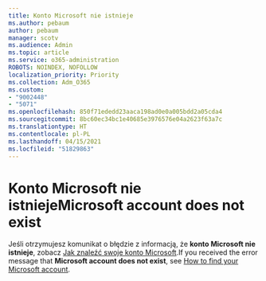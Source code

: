 ```yaml
---
title: Konto Microsoft nie istnieje
ms.author: pebaum
author: pebaum
manager: scotv
ms.audience: Admin
ms.topic: article
ms.service: o365-administration
ROBOTS: NOINDEX, NOFOLLOW
localization_priority: Priority
ms.collection: Adm_O365
ms.custom:
- "9002448"
- "5071"
ms.openlocfilehash: 850f71ededd23aaca198ad0e0a005bdd2a05cda4
ms.sourcegitcommit: 8bc60ec34bc1e40685e3976576e04a2623f63a7c
ms.translationtype: HT
ms.contentlocale: pl-PL
ms.lasthandoff: 04/15/2021
ms.locfileid: "51829863"
---
```

# <a name="microsoft-account-does-not-exist"></a><span data-ttu-id="7a7c1-102">Konto Microsoft nie istnieje</span><span class="sxs-lookup"><span data-stu-id="7a7c1-102">Microsoft account does not exist</span></span>

<span data-ttu-id="7a7c1-103">Jeśli otrzymujesz komunikat o błędzie z informacją, że **konto Microsoft nie istnieje**, zobacz [Jak znaleźć swoje konto Microsoft](https://support.microsoft.com/help/13811/microsoft-account-how-to-find).</span><span class="sxs-lookup"><span data-stu-id="7a7c1-103">If you received the error message that **Microsoft account does not exist**, see [How to find your Microsoft account](https://support.microsoft.com/help/13811/microsoft-account-how-to-find).</span></span>
